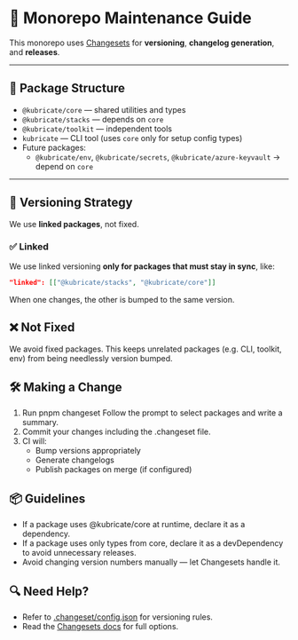 # 🧠 Monorepo Maintenance Guide

This monorepo uses [Changesets](https://github.com/changesets/changesets) for **versioning**, **changelog generation**, and **releases**.

---

## 🧩 Package Structure

- `@kubricate/core` — shared utilities and types
- `@kubricate/stacks` — depends on `core`
- `@kubricate/toolkit` — independent tools
- `kubricate` — CLI tool (uses `core` only for setup config types)
- Future packages:
  - `@kubricate/env`, `@kubricate/secrets`, `@kubricate/azure-keyvault` → depend on `core`

---

## 🔄 Versioning Strategy

We use **linked packages**, not fixed.

### ✅ Linked
We use linked versioning **only for packages that must stay in sync**, like:

```json
"linked": [["@kubricate/stacks", "@kubricate/core"]]
```

When one changes, the other is bumped to the same version.

## ❌ Not Fixed

We avoid fixed packages. This keeps unrelated packages (e.g. CLI, toolkit, env) from being needlessly version bumped.

## 🛠 Making a Change
1. Run pnpm changeset
	Follow the prompt to select packages and write a summary.
2. Commit your changes including the .changeset file.
3. CI will:
   - Bump versions appropriately
   - Generate changelogs
   - Publish packages on merge (if configured)

## 📦 Guidelines
 - If a package uses @kubricate/core at runtime, declare it as a dependency.
 - If a package uses only types from core, declare it as a devDependency to avoid unnecessary releases.
 - Avoid changing version numbers manually — let Changesets handle it.

## 🔍 Need Help?
 - Refer to [.changeset/config.json](../.changeset/config.json) for versioning rules.
 - Read the [Changesets docs](https://github.com/changesets/changesets/blob/main/docs/config-file-options.md) for full options.

